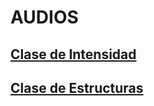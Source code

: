  # AUDIOS
 
## [Clase de Intensidad](https://archive.org/details/ClaseDeIntensidad) 
## [Clase de Estructuras](https://archive.org/details/ClaseEstructuras) 
